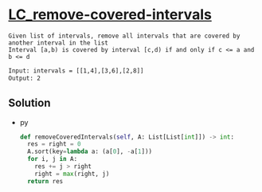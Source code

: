 # [LC_remove-covered-intervals](https://leetcode.com/problems/remove-covered-intervals)

```en
Given list of intervals, remove all intervals that are covered by another interval in the list
Interval [a,b) is covered by interval [c,d) if and only if c <= a and b <= d
```

```txt
Input: intervals = [[1,4],[3,6],[2,8]]
Output: 2
```

## Solution

* py

  ```py
  def removeCoveredIntervals(self, A: List[List[int]]) -> int:
    res = right = 0
    A.sort(key=lambda a: (a[0], -a[1]))
    for i, j in A:
      res += j > right
      right = max(right, j)
    return res
  ```
